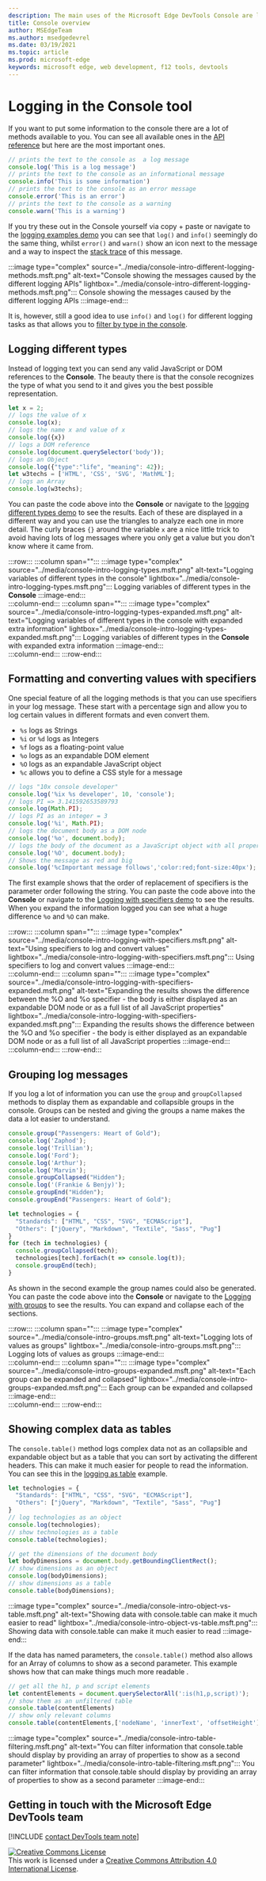 ```yaml
---
description: The main uses of the Microsoft Edge DevTools Console are logging messages and running JavaScript.
title: Console overview
author: MSEdgeTeam
ms.author: msedgedevrel
ms.date: 03/19/2021
ms.topic: article
ms.prod: microsoft-edge
keywords: microsoft edge, web development, f12 tools, devtools
---
```


# Logging in the Console tool

If you want to put some information to the console there are a lot of methods available to you. You can see all available ones in the [API reference][DevToolsConsoleAPI] but here are the most important ones.

```JavaScript
// prints the text to the console as  a log message
console.log('This is a log message')
// prints the text to the console as an informational message
console.info('This is some information') 
// prints the text to the console as an error message
console.error('This is an error')
// prints the text to the console as a warning
console.warn('This is a warning') 
```

If you try these out in the Console yourself via copy + paste or navigate to the [logging examples demo][DevtoolsConsoleLoggingDemo] you can see that `log()` and `info()` seemingly do the same thing, whilst `error()` and `warn()` show an icon next to the message and a way to inspect the [stack trace][WikiStackTrace] of this message.

:::image type="complex" source="../media/console-intro-different-logging-methods.msft.png" alt-text="Console showing the messages caused by the different logging APIs" lightbox="../media/console-intro-different-logging-methods.msft.png":::
   Console showing the messages caused by the different logging APIs 
:::image-end:::  

It is, however, still a good idea to use `info()` and `log()` for different logging tasks as that allows you to [filter by type in the console][DevtoolsFilteringConsoles].

## Logging different types

Instead of logging text you can send any valid JavaScript or DOM references to the **Console**. The beauty there is that the console recognizes the type of what you send to it and gives you the best possible representation.

```JavaScript
let x = 2;
// logs the value of x
console.log(x);
// logs the name x and value of x
console.log({x})   
// logs a DOM reference  
console.log(document.querySelector('body'));
// logs an Object
console.log({"type":"life", "meaning": 42});
let w3techs = ['HTML', 'CSS', 'SVG', 'MathML'];
// logs an Array
console.log(w3techs);
```

You can paste the code above into the **Console** or navigate to the [logging different types demo][DevtoolsConsoleTypesDemo] to see the results. Each of these are displayed in a different way and you can use the triangles to analyze each one in more detail. The curly braces `{}` around the variable `x` are a nice little trick to avoid having lots of log messages where you only get a value but you don't know where it came from.

:::row:::
   :::column span="":::
      :::image type="complex" source="../media/console-intro-logging-types.msft.png" alt-text="Logging variables of different types in the console" lightbox="../media/console-intro-logging-types.msft.png":::
         Logging variables of different types in the **Console**
      :::image-end:::  
   :::column-end:::
   :::column span="":::
      :::image type="complex" source="../media/console-intro-logging-types-expanded.msft.png" alt-text="Logging variables of different types in the console with expanded extra information" lightbox="../media/console-intro-logging-types-expanded.msft.png":::
         Logging variables of different types in the **Console** with expanded extra information
      :::image-end:::  
   :::column-end:::
:::row-end:::

## Formatting and converting values with specifiers

One special feature of all the logging methods is that you can use specifiers in your log message. These start with a percentage sign and allow you to log certain values in different formats and even convert them.

* `%s` logs as Strings
* `%i` or `%d` logs as Integers
* `%f` logs as a floating-point value
* `%o` logs as an expandable DOM element
* `%O` logs as an expandable JavaScript object
* `%c` allows you to define a CSS style for a message

```JavaScript
// logs "10x console developer"
console.log('%ix %s developer', 10, 'console');
// logs PI => 3.141592653589793
console.log(Math.PI); 
// logs PI as an integer = 3
console.log('%i', Math.PI); 
// logs the document body as a DOM node
console.log('%o', document.body); 
// logs the body of the document as a JavaScript object with all properties
console.log('%O', document.body); 
// Shows the message as red and big
console.log('%cImportant message follows','color:red;font-size:40px');
```

The first example shows that the order of replacement of specifiers is the parameter order following the string. You can paste the code above into the **Console** or navigate to the [Logging with specifiers demo][DevtoolsConsoleSpecifiersDemo] to see the results. When you expand the information logged you can see what a huge difference `%o` and `%O` can make.

:::row:::
   :::column span="":::
      :::image type="complex" source="../media/console-intro-logging-with-specifiers.msft.png" alt-text="Using specifiers to log and convert values" lightbox="../media/console-intro-logging-with-specifiers.msft.png":::
         Using specifiers to log and convert values
      :::image-end:::  
   :::column-end:::
   :::column span="":::
      :::image type="complex" source="../media/console-intro-logging-with-specifiers-expanded.msft.png" alt-text="Expanding the results shows the difference between the %O and %o specifier - the body is either displayed as an expandable DOM node or as a full list of all JavaScript properties" lightbox="../media/console-intro-logging-with-specifiers-expanded.msft.png":::
        Expanding the results shows the difference between the %O and %o specifier - the body is either displayed as an expandable DOM node or as a full list of all JavaScript properties
      :::image-end:::  
   :::column-end:::
:::row-end:::

## Grouping log messages

If you log a lot of information you can use the `group` and `groupCollapsed` methods to display them as expandable and collapsible groups in the console. Groups can be nested and giving the groups a name makes the data a lot easier to understand. 

```JavaScript
console.group("Passengers: Heart of Gold");
console.log('Zaphod');
console.log('Trillian');
console.log('Ford');
console.log('Arthur');
console.log('Marvin');
console.groupCollapsed("Hidden");
console.log('(Frankie & Benjy)');
console.groupEnd("Hidden");
console.groupEnd("Passengers: Heart of Gold");

let technologies = {
  "Standards": ["HTML", "CSS", "SVG", "ECMAScript"],
  "Others": ["jQuery", "Markdown", "Textile", "Sass", "Pug"]
}
for (tech in technologies) {
  console.groupCollapsed(tech);
  technologies[tech].forEach(t => console.log(t));
  console.groupEnd(tech);
}
``` 

As shown in the second example the group names could also be generated. You can paste the code above into the **Console** or navigate to the [Logging with groups][DevtoolsConsoleGroupsDemo] to see the results. You can expand and collapse each of the sections. 

:::row:::
   :::column span="":::
      :::image type="complex" source="../media/console-intro-groups.msft.png" alt-text="Logging lots of values as groups" lightbox="../media/console-intro-groups.msft.png":::
         Logging lots of values as groups
      :::image-end:::  
   :::column-end:::
   :::column span="":::
      :::image type="complex" source="../media/console-intro-groups-expanded.msft.png" alt-text="Each group can be expanded and collapsed" lightbox="../media/console-intro-groups-expanded.msft.png":::
        Each group can be expanded and collapsed
      :::image-end:::  
   :::column-end:::
:::row-end:::

## Showing complex data as tables

The `console.table()` method logs complex data not as an collapsible and expandable object but as a table that you can sort by activating the different headers. This can make it much easier for people to read the information. You can see this in the [logging as table][DevtoolsConsoleTableDemo] example.

```JavaScript
let technologies = {
  "Standards": ["HTML", "CSS", "SVG", "ECMAScript"],
  "Others": ["jQuery", "Markdown", "Textile", "Sass", "Pug"]
}
// log technologies as an object
console.log(technologies);
// show technologies as a table
console.table(technologies);

// get the dimensions of the document body
let bodyDimensions = document.body.getBoundingClientRect();
// show dimensions as an object
console.log(bodyDimensions);
// show dimensions as a table
console.table(bodyDimensions);
```

:::image type="complex" source="../media/console-intro-object-vs-table.msft.png" alt-text="Showing data with console.table can make it much easier to read" lightbox="../media/console-intro-object-vs-table.msft.png":::
   Showing data with console.table can make it much easier to read
:::image-end:::  

If the data has named parameters, the `console.table()` method also allows for an Array of columns to show as a second parameter. This example shows how that can make things much more readable .

```JavaScript
// get all the h1, p and script elements 
let contentElements = document.querySelectorAll(':is(h1,p,script)');
// show them as an unfiltered table 
console.table(contentElements)
// show only relevant columns 
console.table(contentElements,['nodeName', 'innerText', 'offsetHeight'])
```

:::image type="complex" source="../media/console-intro-table-filtering.msft.png" alt-text="You can filter information that console.table should display by providing an array of properties to show as a second parameter" lightbox="../media/console-intro-table-filtering.msft.png":::
   You can filter information that console.table should display by providing an array of properties to show as a second parameter
:::image-end:::  

## Getting in touch with the Microsoft Edge DevTools team  

[!INCLUDE [contact DevTools team note](../includes/contact-devtools-team-note.md)]  

<!-- links -->  

[DevtoolsFilteringConsoles]: ./filtering-console.md
[DevtoolsConsoleLoggingDemo]: https://microsoftedge.github.io/DevToolsSamples/console/logging-examples.html
[DevtoolsConsoleTypesDemo]: https://microsoftedge.github.io/DevToolsSamples/console/logging-types.html
[DevtoolsConsoleSpecifiersDemo]: https://microsoftedge.github.io/DevToolsSamples/console/logging-with-specifiers.html
[DevtoolsConsoleGroupsDemo]: https://microsoftedge.github.io/DevToolsSamples/console/logging-with-groups.html
[DevtoolsConsoleTableDemo]: https://microsoftedge.github.io/DevToolsSamples/console/logging-with-table.html
[WikiStackTrace]: https://en.wikipedia.org/wiki/Stack_trace "Stack trace - Wikipedia"  
[DevtoolsConsoleErrorDemo]: https://microsoftedge.github.io/DevToolsSamples/console/error.html
[DevtoolsConsoleFilter]: ../microsoft-edge/devtools-guide-chromium/console/reference#filter-messages
[DevToolsIssues]: ../issues
[DevToolsConsoleAPI]: ./api.md "Console API Reference | Microsoft Docs"  
[DevtoolsConsoleLoggingMessages]: ./log.md "Get Started With Logging Messages In The Console | Microsoft Docs"  
[DevtoolsConsoleRunningJavascript]: ./javascript.md "Get Started With Running JavaScript In The Console | Microsoft Docs"  
[DevtoolsConsoleUtilitiesDebug]: ./utilities.md#debug "debug - Console Utilities API Reference | Microsoft Docs"  
[MDNMap]: https://developer.mozilla.org/docs/Web/JavaScript/Reference/Global_Objects/Array/map "Array.prototype.map() | MDN"  
[MDNWindow]: https://developer.mozilla.org/docs/Web/API/Window "Window | MDN"  
[WikiREPLoop]: https://en.wikipedia.org/wiki/Read%E2%80%93eval%E2%80%93print_loop "Read–eval–print loop - Wikipedia"  

[![Creative Commons License][CCby4Image]][CCA4IL]  
This work is licensed under a [Creative Commons Attribution 4.0 International License][CCA4IL].  

[CCA4IL]: https://creativecommons.org/licenses/by/4.0  
[CCby4Image]: https://i.creativecommons.org/l/by/4.0/88x31.png  